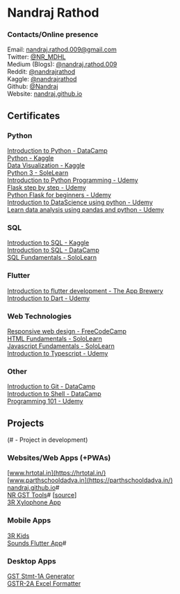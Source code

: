 # Nandraj Rathod

### Contacts/Online presence 
Email: [nandraj.rathod.009@gmail.com](mailto:nandraj.rathod.009@gmail.com) \
Twitter: [@NR_MDHL](https://twitter.com/NR_MDHL) \
Medium (Blogs): [@nandraj.rathod.009](https://medium.com/@nandraj.rathod.009) \
Reddit: [@nandrajrathod](https://www.reddit.com/user/nandrajrathod) \
Kaggle: [@nandrajrathod](https://www.kaggle.com/nandrajrathod) \
Github: [@Nandraj](https://github.com/Nandraj) \
Website: [nandraj.github.io](https://nandraj.github.io/#/)

## Certificates
### Python 
[Introduction to Python - DataCamp](https://www.datacamp.com/statement-of-accomplishment/course/4b543e8abd1c7eaba140c2977057dd803649c26c) \
[Python - Kaggle](https://www.kaggle.com/learn/certification/nandrajrathod/python) \
[Data Visualization - Kaggle](https://www.kaggle.com/learn/certification/nandrajrathod/data-visualization) \
[Python 3 - SoleLearn](https://www.sololearn.com/Certificate/1073-10770741/pdf/) \
[Introduction to Python Programming - Udemy](https://www.udemy.com/certificate/UC-FC0ZMEXH/) \
[Flask step by step - Udemy](https://www.udemy.com/certificate/UC-FFJZH374/) \
[Python Flask for beginners - Udemy](https://www.udemy.com/certificate/UC-7c6d00e5-f008-44a4-af59-69dc4b3a8b9e/) \
[Introduction to DataScience using python - Udemy](https://www.udemy.com/certificate/UC-OKXGKI0H/) \
[Learn data analysis using pandas and python - Udemy](https://www.udemy.com/certificate/UC-HX6CBGHW/)

### SQL
[Introduction to SQL - Kaggle](https://www.kaggle.com/learn/certification/nandrajrathod/intro-to-sql) \
[Introduction to SQL - DataCamp](https://www.datacamp.com/statement-of-accomplishment/course/eae288c637909400e1b2446d347aecbea4b643e7) \
[SQL Fundamentals - SoloLearn](https://www.sololearn.com/Certificate/1060-10770741/pdf/)

### Flutter
[Introduction to flutter development - The App Brewery](https://pbs.twimg.com/media/Ea9sZJ4UMAAQLkh?format=jpg&name=large) \
[Introduction to Dart - Udemy](https://www.udemy.com/certificate/UC-W9NMCNDS/)

### Web Technologies
[Responsive web design - FreeCodeCamp](https://www.freecodecamp.org/certification/nandrajrathod/responsive-web-design) \
[HTML Fundamentals - SoloLearn](https://www.sololearn.com/Certificate/1014-10770741/pdf/) \
[Javascript Fundamentals - SoloLearn](https://www.sololearn.com/Certificate/1024-10770741/pdf/) \
[Introduction to Typescript - Udemy](https://www.udemy.com/certificate/UC-e0c62df5-4b3c-417b-ac8c-a5b4b6c12733/)

### Other
[Introduction to Git - DataCamp](https://www.datacamp.com/statement-of-accomplishment/course/f9959338a97410dda04b20a60c3a7e7a219e7405) \
[Introduction to Shell - DataCamp](https://www.datacamp.com/statement-of-accomplishment/course/910707f0194e3b19d8774b40eee48fe93213f1a9) \
[Programming 101 - Udemy](https://www.udemy.com/certificate/UC-G4028S9F/) 


## Projects
(# - Project in development)

### Websites/Web Apps (+PWAs)
[www.hrtotal.in](https://hrtotal.in/) \
[www.parthschooldadva.in](https://parthschooldadva.in/) \
[nandraj.github.io](https://nandraj.github.io/#/)# \
[NR GST Tools](http://nr-gst-tools.herokuapp.com/)# [[source](https://github.com/Nandraj/GSTIndia/tree/master/GST_Tools_Flask_App)] \
[3R Xylophone App](https://threer-xylophone.herokuapp.com/#/)

### Mobile Apps
[3R Kids](https://play.google.com/store/apps/details?id=io.github.nandraj.ThreeRKids) \
[Sounds Flutter App](https://github.com/Nandraj/Sounds_Flutter_App)#


### Desktop Apps
[GST Stmt-1A Generator](https://github.com/Nandraj/GSTIndia#statement-1a-excel-to-json-generator) \
[GSTR-2A Excel Formatter](https://github.com/Nandraj/GSTIndia#gstr-2a-excel-formatter) 